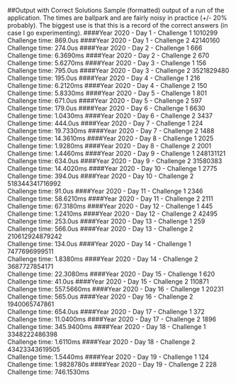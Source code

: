 ##Output with Correct Solutions
Sample (formatted) output of a run of the application.  The times are 
ballpark and are fairly noisy in practice (+/- 20% probably).  The biggest
use is that this is a record of the correct answers (in case I go experimenting).
####Year 2020 - Day 1 - Challenge 1
1010299  
Challenge time:  869.0us
####Year 2020 - Day 1 - Challenge 2
42140160  
Challenge time:  274.0us
####Year 2020 - Day 2 - Challenge 1
666  
Challenge time:  6.3690ms
####Year 2020 - Day 2 - Challenge 2
670  
Challenge time:  5.6270ms
####Year 2020 - Day 3 - Challenge 1
156  
Challenge time:  795.0us
####Year 2020 - Day 3 - Challenge 2
3521829480  
Challenge time:  195.0us
####Year 2020 - Day 4 - Challenge 1
216  
Challenge time:  6.2120ms
####Year 2020 - Day 4 - Challenge 2
150  
Challenge time:  5.8330ms
####Year 2020 - Day 5 - Challenge 1
801  
Challenge time:  671.0us
####Year 2020 - Day 5 - Challenge 2
597  
Challenge time:  179.0us
####Year 2020 - Day 6 - Challenge 1
6630  
Challenge time:  1.0430ms
####Year 2020 - Day 6 - Challenge 2
3437  
Challenge time:  444.0us
####Year 2020 - Day 7 - Challenge 1
224  
Challenge time:  19.7330ms
####Year 2020 - Day 7 - Challenge 2
1488  
Challenge time:  14.3610ms
####Year 2020 - Day 8 - Challenge 1
2025  
Challenge time:  1.9280ms
####Year 2020 - Day 8 - Challenge 2
2001  
Challenge time:  1.4460ms
####Year 2020 - Day 9 - Challenge 1
248131121  
Challenge time:  634.0us
####Year 2020 - Day 9 - Challenge 2
31580383  
Challenge time:  14.4020ms
####Year 2020 - Day 10 - Challenge 1
2775  
Challenge time:  394.0us
####Year 2020 - Day 10 - Challenge 2
518344341716992  
Challenge time:  91.0us
####Year 2020 - Day 11 - Challenge 1
2346  
Challenge time:  58.6210ms
####Year 2020 - Day 11 - Challenge 2
2111  
Challenge time:  67.3180ms
####Year 2020 - Day 12 - Challenge 1
445  
Challenge time:  1.2410ms
####Year 2020 - Day 12 - Challenge 2
42495  
Challenge time:  253.0us
####Year 2020 - Day 13 - Challenge 1
259  
Challenge time:  566.0us
####Year 2020 - Day 13 - Challenge 2
210612924879242  
Challenge time:  134.0us
####Year 2020 - Day 14 - Challenge 1
7477696999511  
Challenge time:  1.8380ms
####Year 2020 - Day 14 - Challenge 2
3687727854171  
Challenge time:  22.3080ms
####Year 2020 - Day 15 - Challenge 1
620  
Challenge time:  41.0us
####Year 2020 - Day 15 - Challenge 2
110871  
Challenge time:  557.5660ms
####Year 2020 - Day 16 - Challenge 1
20231  
Challenge time:  565.0us
####Year 2020 - Day 16 - Challenge 2
1940065747861  
Challenge time:  654.0us
####Year 2020 - Day 17 - Challenge 1
372  
Challenge time:  11.0400ms
####Year 2020 - Day 17 - Challenge 2
1896  
Challenge time:  345.9400ms
####Year 2020 - Day 18 - Challenge 1
3348222486398  
Challenge time:  1.6110ms
####Year 2020 - Day 18 - Challenge 2
43423343619505  
Challenge time:  1.5440ms
####Year 2020 - Day 19 - Challenge 1
124  
Challenge time:  1.9828780s
####Year 2020 - Day 19 - Challenge 2
228  
Challenge time:  746.1530ms